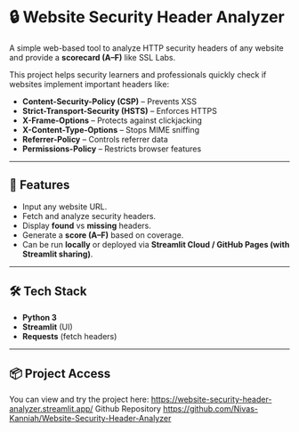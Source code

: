 # 🔒 Website Security Header Analyzer

A simple web-based tool to analyze HTTP security headers of any website and provide a **scorecard (A–F)** like SSL Labs.  

This project helps security learners and professionals quickly check if websites implement important headers like:

- **Content-Security-Policy (CSP)** – Prevents XSS  
- **Strict-Transport-Security (HSTS)** – Enforces HTTPS  
- **X-Frame-Options** – Protects against clickjacking  
- **X-Content-Type-Options** – Stops MIME sniffing  
- **Referrer-Policy** – Controls referrer data  
- **Permissions-Policy** – Restricts browser features  

---

## 🚀 Features
- Input any website URL.  
- Fetch and analyze security headers.  
- Display **found** vs **missing** headers.  
- Generate a **score (A–F)** based on coverage.  
- Can be run **locally** or deployed via **Streamlit Cloud / GitHub Pages (with Streamlit sharing)**.  

---

## 🛠️ Tech Stack
- **Python 3**  
- **Streamlit** (UI)  
- **Requests** (fetch headers)  

---

## 📦 Project Access
You can view and try the project here:
https://website-security-header-analyzer.streamlit.app/
Github Repository
https://github.com/Nivas-Kanniah/Website-Security-Header-Analyzer

